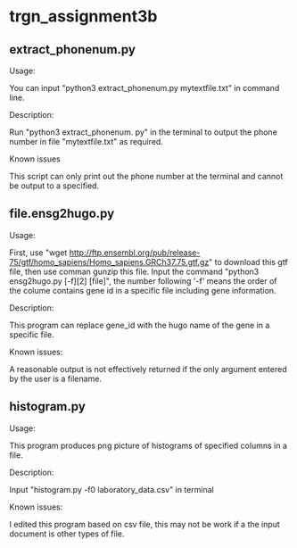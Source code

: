 # trgn_assignment3b
## extract_phonenum.py
Usage:

You can input "python3 extract_phonenum.py mytextfile.txt" in command line.

Description:

Run "python3 extract_phonenum. py" in the terminal to output the phone number in file "mytextfile.txt" as required.

Known issues

This script can only print out the phone number at the terminal and cannot be output to a specified.

## file.ensg2hugo.py
Usage:

First, use "wget http://ftp.ensembl.org/pub/release-75/gtf/homo_sapiens/Homo_sapiens.GRCh37.75.gtf.gz" to download this gtf file, then use comman gunzip this file. Input the command "python3 ensg2hugo.py [-f][2] [file]", the number following '-f' means the order of the colume contains gene id in a specific file including gene information.

Description:

This program can replace gene_id with the hugo name of the gene in a specific file.

Known issues:

A reasonable output is not effectively returned if the only argument entered by the user is a filename.

## histogram.py
Usage:

This program produces png picture of histograms of specified columns in a file.

Description:

Input "histogram.py -f0 laboratory_data.csv" in terminal

Known issues:

I edited this program based on csv file, this may not be work if a the input document is other types of file.
